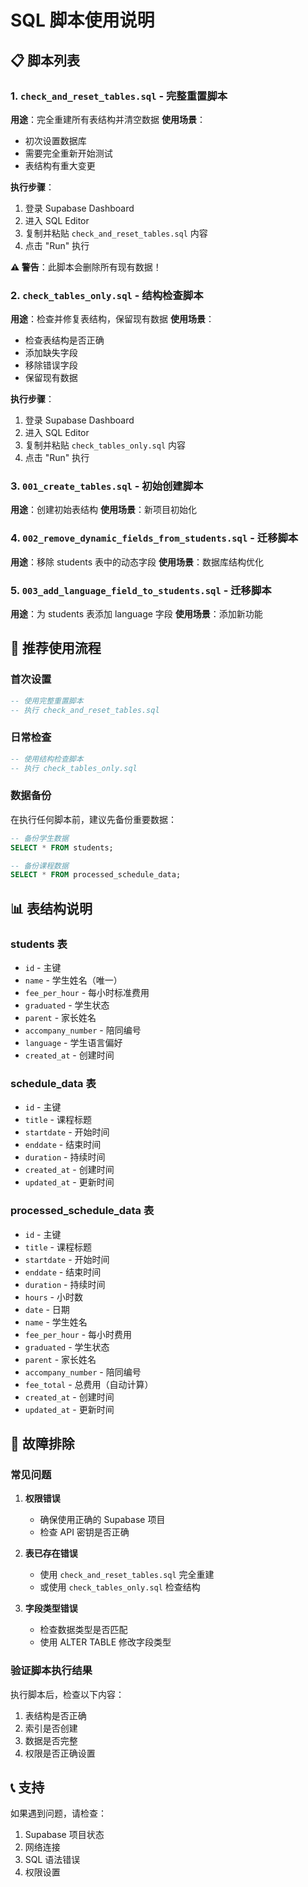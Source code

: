 # SQL 脚本使用说明

## 📋 脚本列表

### 1. `check_and_reset_tables.sql` - 完整重置脚本
**用途**：完全重建所有表结构并清空数据
**使用场景**：
- 初次设置数据库
- 需要完全重新开始测试
- 表结构有重大变更

**执行步骤**：
1. 登录 Supabase Dashboard
2. 进入 SQL Editor
3. 复制并粘贴 `check_and_reset_tables.sql` 内容
4. 点击 "Run" 执行

**⚠️ 警告**：此脚本会删除所有现有数据！

### 2. `check_tables_only.sql` - 结构检查脚本
**用途**：检查并修复表结构，保留现有数据
**使用场景**：
- 检查表结构是否正确
- 添加缺失字段
- 移除错误字段
- 保留现有数据

**执行步骤**：
1. 登录 Supabase Dashboard
2. 进入 SQL Editor
3. 复制并粘贴 `check_tables_only.sql` 内容
4. 点击 "Run" 执行

### 3. `001_create_tables.sql` - 初始创建脚本
**用途**：创建初始表结构
**使用场景**：新项目初始化

### 4. `002_remove_dynamic_fields_from_students.sql` - 迁移脚本
**用途**：移除 students 表中的动态字段
**使用场景**：数据库结构优化

### 5. `003_add_language_field_to_students.sql` - 迁移脚本
**用途**：为 students 表添加 language 字段
**使用场景**：添加新功能

## 🎯 推荐使用流程

### 首次设置
```sql
-- 使用完整重置脚本
-- 执行 check_and_reset_tables.sql
```

### 日常检查
```sql
-- 使用结构检查脚本
-- 执行 check_tables_only.sql
```

### 数据备份
在执行任何脚本前，建议先备份重要数据：
```sql
-- 备份学生数据
SELECT * FROM students;

-- 备份课程数据
SELECT * FROM processed_schedule_data;
```

## 📊 表结构说明

### students 表
- `id` - 主键
- `name` - 学生姓名（唯一）
- `fee_per_hour` - 每小时标准费用
- `graduated` - 学生状态
- `parent` - 家长姓名
- `accompany_number` - 陪同编号
- `language` - 学生语言偏好
- `created_at` - 创建时间

### schedule_data 表
- `id` - 主键
- `title` - 课程标题
- `startdate` - 开始时间
- `enddate` - 结束时间
- `duration` - 持续时间
- `created_at` - 创建时间
- `updated_at` - 更新时间

### processed_schedule_data 表
- `id` - 主键
- `title` - 课程标题
- `startdate` - 开始时间
- `enddate` - 结束时间
- `duration` - 持续时间
- `hours` - 小时数
- `date` - 日期
- `name` - 学生姓名
- `fee_per_hour` - 每小时费用
- `graduated` - 学生状态
- `parent` - 家长姓名
- `accompany_number` - 陪同编号
- `fee_total` - 总费用（自动计算）
- `created_at` - 创建时间
- `updated_at` - 更新时间

## 🔧 故障排除

### 常见问题

1. **权限错误**
   - 确保使用正确的 Supabase 项目
   - 检查 API 密钥是否正确

2. **表已存在错误**
   - 使用 `check_and_reset_tables.sql` 完全重建
   - 或使用 `check_tables_only.sql` 检查结构

3. **字段类型错误**
   - 检查数据类型是否匹配
   - 使用 ALTER TABLE 修改字段类型

### 验证脚本执行结果

执行脚本后，检查以下内容：
1. 表结构是否正确
2. 索引是否创建
3. 数据是否完整
4. 权限是否正确设置

## 📞 支持

如果遇到问题，请检查：
1. Supabase 项目状态
2. 网络连接
3. SQL 语法错误
4. 权限设置
